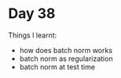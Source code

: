 # Day 38 

Things I learnt:
- how does batch norm works
- batch norm as regularization 
- batch norm at test time